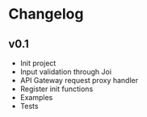 # Changelog

## v0.1
- Init project
- Input validation through Joi
- API Gateway request proxy handler
- Register init functions
- Examples
- Tests
